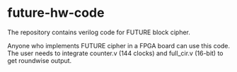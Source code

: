 # future-hw-code
The repository contains verilog code for FUTURE block cipher.

Anyone who implements FUTURE cipher in a FPGA board can use this code. The user needs to integrate counter.v (144 clocks) and full_cir.v (16-bit) to get roundwise output.

